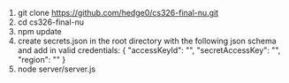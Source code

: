 1. git clone https://github.com/hedge0/cs326-final-nu.git
2. cd cs326-final-nu
3. npm update
4. create secrets.json in the root directory with the following json schema and add in valid credentials: 
    { 
        "accessKeyId": "", 
        "secretAccessKey": "", 
        "region": ""
    }
5. node server/server.js